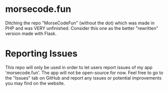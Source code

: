 # morsecode.fun
Ditching the repo "MorseCodeFun" (without the dot) which was made in PHP and was VERY unfinished. Consider this one as the better "rewritten" version made with Flask.

# Reporting Issues
This repo will only be used in order to let users report issues of my app 'morsecode.fun'. The app will not be open-source for now. Feel free to go to the "Issues" tab on GitHub and report any issues or potential improvements you may find on the website.
